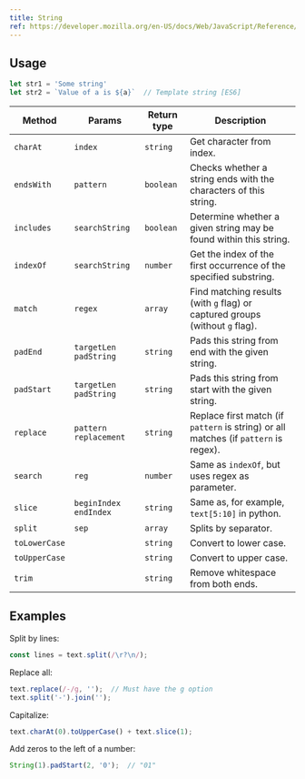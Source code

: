 ```yaml
---
title: String
ref: https://developer.mozilla.org/en-US/docs/Web/JavaScript/Reference/Global_Objects/String
---
```


## Usage

```js
let str1 = 'Some string'
let str2 = `Value of a is ${a}`  // Template string [ES6]
```

| Method | Params | Return type | Description |
| --- | --- | --- | --- |
| `charAt` | `index` | `string` | Get character from index. |
| `endsWith` | `pattern` | `boolean` | Checks whether a string ends with the characters of this string. |
| `includes` | `searchString` | `boolean` | Determine whether a given string may be found within this string. |
| `indexOf` | `searchString` | `number` | Get the index of the first occurrence of the specified substring. |
| `match` | `regex` | `array` | Find matching results (with `g` flag) or captured groups (without `g` flag). |
| `padEnd` | `targetLen` `padString` | `string` | Pads this string from end with the given string. |
| `padStart` | `targetLen` `padString` | `string` | Pads this string from start with the given string. |
| `replace` | `pattern` `replacement` | `string` | Replace first match (if `pattern` is string) or all matches (if `pattern` is regex). |
| `search` | `reg` | `number` | Same as `indexOf`, but uses regex as parameter. |
| `slice` | `beginIndex` `endIndex` | `string` | Same as, for example, `text[5:10]` in python. |
| `split` | `sep` | `array` | Splits by separator. |
| `toLowerCase` | | `string` | Convert to lower case. |
| `toUpperCase` | | `string` | Convert to upper case. |
| `trim` | | `string` | Remove whitespace from both ends. |

## Examples

Split by lines:

```js
const lines = text.split(/\r?\n/);
```

Replace all:

```js
text.replace(/-/g, '');  // Must have the g option
text.split('-').join('');
```

Capitalize:

```js
text.charAt(0).toUpperCase() + text.slice(1);
```

Add zeros to the left of a number:

```js
String(1).padStart(2, '0');  // "01"
```
